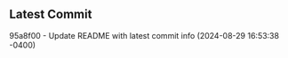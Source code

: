 
## Latest Commit
95a8f00 - Update README with latest commit info (2024-08-29 16:53:38 -0400) <Yunxi-Zhou>
